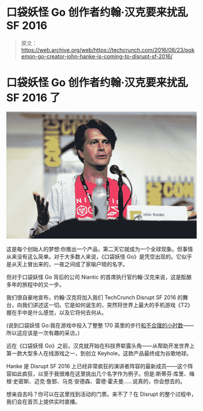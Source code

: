 # 口袋妖怪 Go 创作者约翰·汉克要来扰乱 SF 2016 

> 原文：<https://web.archive.org/web/https://techcrunch.com/2016/08/23/pokemon-go-creator-john-hanke-is-coming-to-disrupt-sf-2016/>

# 口袋妖怪 Go 创作者约翰·汉克要来扰乱 SF 2016 了

![Pokemon Go Founder John Hanke](img/781d714160d6083609f74cb9ae9c139f.png)

这是每个创始人的梦想:你推出一个产品，第二天它就成为一个全球现象。但事情从来没有这么简单。对于大多数人来说，《口袋妖怪 Go》是凭空出现的。它似乎是从天上冒出来的，一夜之间成了家喻户晓的名字。

但对于口袋妖怪 Go 背后的公司 Niantic 的首席执行官约翰·汉克来说，这是酝酿多年的旅程中的又一步。

我们很自豪地宣布，约翰·汉克将加入我们 TechCrunch Disrupt SF 2016 的舞台，向我们讲述这一切。它是如何诞生的，突然将世界上最大的手机游戏《T2》握在手中是什么感觉，以及它将何去何从。

(说到口袋妖怪 Go:我在游戏中投入了整整 170 英里的步行[和不合理的小时数](//web.archive.org/web/20221210031309/https://twitter.com/Grg/status/764598476537679873)——所以这应该是一次有趣的采访。)

远在《口袋妖怪 Go》之前，汉克就开始在科技界崭露头角——从帮助开发世界上第一款大型多人在线游戏之一，到创立 Keyhole，这款产品最终成为谷歌地球。

Hanke 是 Disrupt SF 2016 上已经非常疯狂的演讲者阵容的最新成员——这个阵容如此疯狂，以至于我很难在这里挑出几个名字作为例子。但是:斯蒂芬·库里、梅根·史密斯、迈克·詹郅、马克·安德森、雷德·霍夫曼……说真的，你会想去的。

想亲自去吗？你可以在这里找到活动的门票。来不了？在 Disrupt 的整个过程中，我们会在首页上提供实时直播。